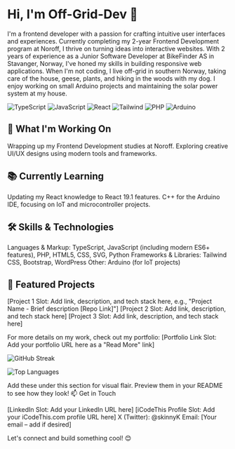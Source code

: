 # Hi, I'm Off-Grid-Dev 👋

I'm a frontend developer with a passion for crafting intuitive user interfaces and experiences. Currently completing my 2-year Frontend Development program at Noroff, I thrive on turning ideas into interactive websites. With 2 years of experience as a Junior Software Developer at BikeFinder AS in Stavanger, Norway, I've honed my skills in building responsive web applications.
When I'm not coding, I live off-grid in southern Norway, taking care of the house, geese, plants, and hiking in the woods with my dog. I enjoy working on small Arduino projects and maintaining the solar power system at my house.

![TypeScript](https://img.shields.io/badge/TypeScript-007ACC?style=for-the-badge&logo=typescript&logoColor=white)
![JavaScript](https://img.shields.io/badge/javascript-gray?style=for-the-badge&logo=javascript&logoColor=f0dc4e&logoSize=auto)
![React](https://img.shields.io/badge/react-white?style=for-the-badge&logo=react&logoSize=auto&labelColor=%2338606e)
![Tailwind](https://img.shields.io/badge/tailwindcss-white?style=for-the-badge&logo=tailwindcss&logoColor=%2317becb&logoSize=auto&labelColor=%23161d2d)
![PHP](https://img.shields.io/badge/php-blue?style=for-the-badge&logo=php&logoSize=auto&labelColor=white)
![Arduino](https://img.shields.io/badge/arduino-white?style=for-the-badge&logo=arduino&logoSize=auto&labelColor=%2303989e)

## 🚀 What I'm Working On

Wrapping up my Frontend Development studies at Noroff.
Exploring creative UI/UX designs using modern tools and frameworks.

## 📚 Currently Learning

Updating my React knowledge to React 19.1 features.
C++ for the Arduino IDE, focusing on IoT and microcontroller projects.

## 🛠️ Skills & Technologies

Languages & Markup: TypeScript, JavaScript (including modern ES6+ features), PHP, HTML5, CSS, SVG, Python
Frameworks & Libraries: Tailwind CSS, Bootstrap, WordPress
Other: Arduino (for IoT projects)

## 🌟 Featured Projects

[Project 1 Slot: Add link, description, and tech stack here, e.g., "Project Name - Brief description [Repo Link]"]
[Project 2 Slot: Add link, description, and tech stack here]
[Project 3 Slot: Add link, description, and tech stack here]

For more details on my work, check out my portfolio: [Portfolio Link Slot: Add your portfolio URL here as a "Read More" link]


  
![GitHub Streak](https://github-readme-streak-stats.herokuapp.com/?user=Off-Grid-Dev&theme=radical&hide_border=true) 

![Top Languages](https://github-readme-stats.vercel.app/api/top-langs/?username=Off-Grid-Dev&layout=compact&theme=radical&hide_border=true)



Add these under this section for visual flair. Preview them in your README to see how they look!
📫 Get in Touch

[LinkedIn Slot: Add your LinkedIn URL here]
[iCodeThis Profile Slot: Add your iCodeThis.com profile URL here]
X (Twitter): @skinnyK
Email: [Your email – add if desired]

Let's connect and build something cool! 😊
